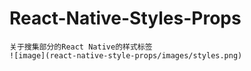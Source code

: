 # React-Native-Styles-Props
    关于搜集部分的React Native的样式标签
    ![image](react-native-style-props/images/styles.png)
    

